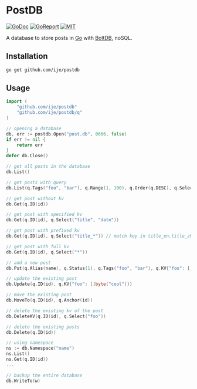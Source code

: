 # PostDB

[![GoDoc](https://godoc.org/github.com/ije/postdb?status.svg)](https://godoc.org/github.com/ije/postdb)
[![GoReport](https://goreportcard.com/badge/github.com/ije/postdb)](https://goreportcard.com/report/github.com/ije/postdb)
[![MIT](https://img.shields.io/badge/license-MIT-green)](./LICENSE)

A database to store posts in [Go](https://golang.org) with [BoltDB](https://github.com/etcd-io/bbolt), noSQL.

## Installation
```bash
go get github.com/ije/postdb
```

## Usage

```go
import (
	"github.com/ije/postdb"
	"github.com/ije/postdb/q"
)

// opening a database
db, err := postdb.Open("post.db", 0666, false)
if err != nil {
    return err
}
defer db.Close()

// get all posts in the database
db.List()

// get posts with query
db.List(q.Tags("foo", "bar"), q.Range(1, 100), q.Order(q.DESC), q.Select("title", "date", "content"))

// get post without kv
db.Get(q.ID(id))

// get post with specified kv
db.Get(q.ID(id), q.Select("title", "date"))

// get post with prefixed kv
db.Get(q.ID(id), q.Select("title_*")) // match key in title_en,title_zh...

// get post with full kv
db.Get(q.ID(id), q.Select("*"))

// add a new post
db.Put(q.Alias(name), q.Status(1), q.Tags("foo", "bar"), q.KV{"foo": []byte("bar")})

// update the existing post
db.Update(q.ID(id), q.KV{"foo": []byte("cool")})

// move the existing post
db.MoveTo(q.ID(id), q.Anchor(id))

// delete the existing kv of the post
db.DeleteKV(q.ID(id), q.Select("foo"))

// delete the existing posts
db.Delete(q.ID(id))

// using namespace
ns := db.Namespace("name")
ns.List()
ns.Get(q.ID(id))
...

// backup the entire database
db.WriteTo(w)
```
